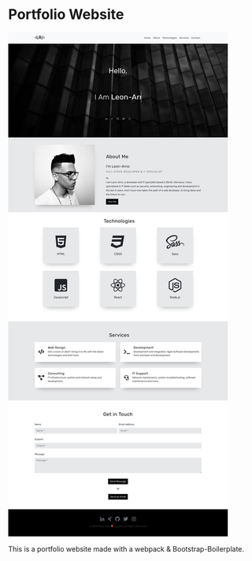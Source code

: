 # Portfolio Website

![webshot](webshot.jpg)

This is a portfolio website made with a webpack & Bootstrap-Boilerplate.
